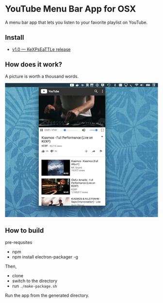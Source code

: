 # YouTube Menu Bar App for OSX

A menu bar app that lets you listen to your favorite playlist on YouTube.

## Install

* [v1.0 — KeXPsEaTTLe release](https://github.com/shyam-habarakada/youtube-osx-menubar-player/releases/tag/v1.0)

## How does it work?

A picture is worth a thousand words.

![Alt text](./screenshot.png)

## How to build

pre-requsites

* npm
* npm install electron-packager -g

Then,

* clone
* switch to the directory
* run `./make-package.sh`

Run the app from the generated directory.

